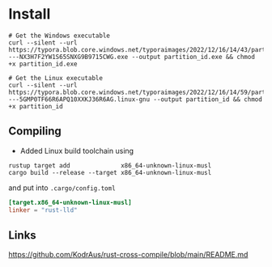 # Install

```shell
# Get the Windows executable
curl --silent --url https://typora.blob.core.windows.net/typoraimages/2022/12/16/14/43/partition_id----NX3H7F2YW1S65SNXG9B9715CWG.exe --output partition_id.exe && chmod +x partition_id.exe

# Get the Linux executable
curl --silent --url https://typora.blob.core.windows.net/typoraimages/2022/12/16/14/59/partition_id----5GMP0TF66R6APQ10XXKJ36R6AG.linux-gnu --output partition_id && chmod +x partition_id
```

## Compiling

- Added Linux build toolchain using 

```
rustup target add              x86_64-unknown-linux-musl
cargo build --release --target x86_64-unknown-linux-musl
```

and put into `.cargo/config.toml`

```toml
[target.x86_64-unknown-linux-musl]
linker = "rust-lld"
```

## Links

https://github.com/KodrAus/rust-cross-compile/blob/main/README.md
